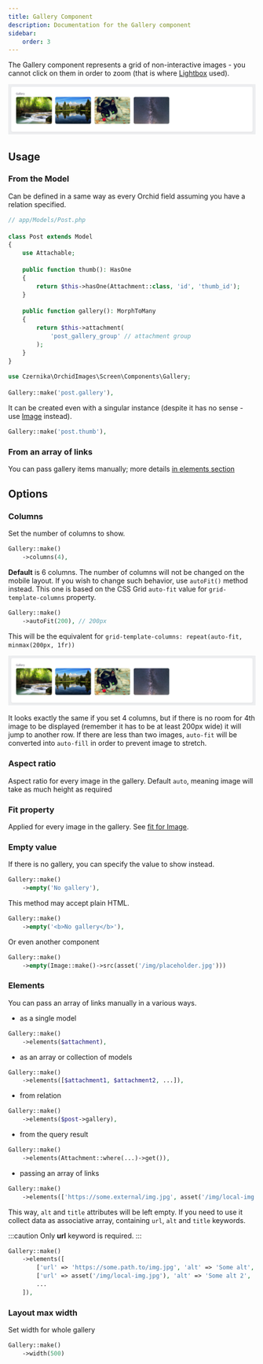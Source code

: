 ```yaml
---
title: Gallery Component
description: Documentation for the Gallery component
sidebar:
    order: 3
---
```


The Gallery component represents a grid of non-interactive images - you cannot click on them in order to zoom (that is where [Lightbox](/orchid-image-components/usage/lightbox) used).

![Four images in a row in a six columns grid](../../../assets/gallery-default.webp)

## Usage

### From the Model

Can be defined in a same way as every Orchid field assuming you have a relation specified.

```php
// app/Models/Post.php

class Post extends Model
{
    use Attachable;

    public function thumb(): HasOne
    {
        return $this->hasOne(Attachment::class, 'id', 'thumb_id');
    }

    public function gallery(): MorphToMany
    {
        return $this->attachment(
            'post_gallery_group' // attachment group
        );
    }
}
```

```php
use Czernika\OrchidImages\Screen\Components\Gallery;

Gallery::make('post.gallery'),
```

It can be created even with a singular instance (despite it has no sense - use [Image](/orchid-image-components/usage/image) instead).

```php
Gallery::make('post.thumb'),
```

### From an array of links

You can pass gallery items manually; more details [in elements section](#elements)

## Options

### Columns

Set the number of columns to show.

```php
Gallery::make()
    ->columns(4),
```

**Default** is 6 columns. The number of columns will not be changed on the mobile layout. If you wish to change such behavior, use `autoFit()` method instead. This one is based on the CSS Grid `auto-fit` value for `grid-template-columns` property.

```php
Gallery::make()
    ->autoFit(200), // 200px
```

This will be the equivalent for `grid-template-columns: repeat(auto-fit, minmax(200px, 1fr))`

![Four images in a row](../../../assets/gallery-default.webp)

It looks exactly the same if you set 4 columns, but if there is no room for 4th image to be displayed (remember it has to be at least 200px wide) it will jump to another row. If there are less than two images, `auto-fit` will be converted into `auto-fill` in order to prevent image to stretch.

### Aspect ratio

Aspect ratio for every image in the gallery. Default `auto`, meaning image will take as much height as required

### Fit property

Applied for every image in the gallery. See [fit for Image](/orchid-image-components/usage/image#fit-property).

### Empty value

If there is no gallery, you can specify the value to show instead.

```php
Gallery::make()
    ->empty('No gallery'),
```

This method may accept plain HTML.

```php
Gallery::make()
    ->empty('<b>No gallery</b>'),
```

Or even another component

```php
Gallery::make()
    ->empty(Image::make()->src(asset('/img/placeholder.jpg')))
```

### Elements

You can pass an array of links manually in a various ways.

- as a single model

```php
Gallery::make()
    ->elements($attachment),
```

- as an array or collection of models
    
```php
Gallery::make()
    ->elements([$attachment1, $attachment2, ...]),
```

- from relation

```php
Gallery::make()
    ->elements($post->gallery),
```

- from the query result

```php
Gallery::make()
    ->elements(Attachment::where(...)->get()),
```

- passing an array of links

```php
Gallery::make()
    ->elements(['https://some.external/img.jpg', asset('/img/local-img.jpg')]),
```

This way, `alt` and `title` attributes will be left empty. If you need to use it collect data as associative array, containing `url`, `alt` and `title` keywords.

:::caution
Only **url** keyword is required.
::: 

```php
Gallery::make()
    ->elements([
        ['url' => 'https://some.path.to/img.jpg', 'alt' => 'Some alt', 'title' => 'Some title'],
        ['url' => asset('/img/local-img.jpg'), 'alt' => 'Some alt 2', 'title' => 'Some title 2'],
        ...
    ]),
```

### Layout max width

Set width for whole gallery

```php
Gallery::make()
    ->width(500)
```
